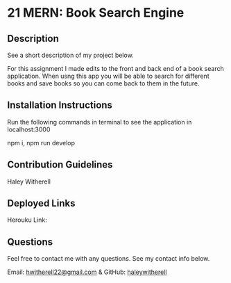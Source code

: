 # 21 MERN: Book Search Engine

## Description

See a short description of my project below.

For this assignment I made edits to the front and back end of a book search application. When usng this app you will be able to search for different books and save books so you can come back to them in the future. 

## Installation Instructions

Run the following commands in terminal to see the application in localhost:3000

npm i, npm run develop

## Contribution Guidelines

Haley Witherell

## Deployed Links 

Herouku Link: 

## Questions

Feel free to contact me with any questions. See my contact info below.

Email: hwitherell22@gmail.com & GitHub: [haleywitherell](https://github.com/haleywitherell)